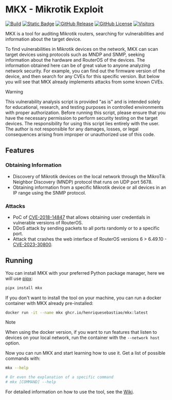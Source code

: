 # MKX - Mikrotik Exploit

[![Build](https://github.com/henriquesebastiao/mkx/actions/workflows/build.yml/badge.svg)](https://github.com/henriquesebastiao/mkx/actions/workflows/build.yml)
[![Static Badge](https://img.shields.io/badge/status-stable-%232FBF50)](https://github.com/henriquesebastiao/mkx)
[![GitHub Release](https://img.shields.io/github/v/release/henriquesebastiao/mkx?color=blue)](https://github.com/henriquesebastiao/mkx/releases)
[![GitHub License](https://img.shields.io/github/license/henriquesebastiao/mkx?color=blue)](https://github.com/henriquesebastiao/mkx/blob/main/LICENSE)
[![Visitors](https://api.visitorbadge.io/api/visitors?path=henriquesebastiao%2Fmkx&label=repository%20visits&countColor=%231182c3&style=flat)](https://github.com/henriquesebastiao/mkx)

MKX is a tool for auditing Mikrotik routers, searching for vulnerabilities and information about the target device.

To find vulnerabilities in Mikrotik devices on the network, MKX can scan target devices using protocols such as MNDP and SNMP, seeking information about the hardware and RouterOS of the devices. The information obtained here can be of great value to anyone analyzing network security. For example, you can find out the firmware version of the device, and then search for any CVEs for this specific version. But below you will see that MKX already implements attacks from some known CVEs.

> [!WARNING]
> This vulnerability analysis script is provided "as is" and is intended solely for educational, research, and testing purposes in controlled environments with proper authorization. Before running this script, please ensure that you have the necessary permission to perform security testing on the target devices. The responsibility for using this script lies entirely with the user. The author is not responsible for any damages, losses, or legal consequences arising from improper or unauthorized use of this code.

## Features

### Obtaining Information

- Discovery of Mikrotik devices on the local network through the MikroTik Neighbor Discovery (MNDP) protocol that runs on UDP port 5678.
- Obtaining information from a specific Mikrotik device or all devices in an IP range using the SNMP protocol.

### Attacks

- PoC of [CVE-2018-14847](https://nvd.nist.gov/vuln/detail/CVE-2018-14847) that allows obtaining user credentials in vulnerable versions of RouterOS.
- DDoS attack by sending packets to all ports randomly or to a specific port.
- Attack that crashes the web interface of RouterOS versions 6 > 6.49.10 - [CVE-2023-30800](https://nvd.nist.gov/vuln/detail/CVE-2023-30800).

## Running

You can install MKX with your preferred Python package manager, here we will use [pipx](https://github.com/pypa/pipx):

```bash
pipx install mkx
```

If you don't want to install the tool on your machine, you can run a docker container with MKX already pre-installed:

```bash
docker run -it --name mkx ghcr.io/henriquesebastiao/mkx:latest
```

> [!NOTE]
> When using the docker version, if you want to run features that listen to devices on your local network, run the container with the `--network host` option.

Now you can run MKX and start learning how to use it. Get a list of possible commands with:

```bash
mkx --help

# Or even the explanation of a specific command
# mkx [COMMAND] --help
```

For detailed information on how to use the tool, see the [Wiki](https://github.com/henriquesebastiao/mkx/wiki).
